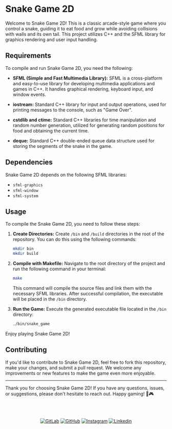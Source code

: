 # Snake Game 2D

Welcome to Snake Game 2D! This is a classic arcade-style game where you control a snake, guiding it to eat food and grow while avoiding collisions with walls and its own tail. This project utilizes C++ and the SFML library for graphics rendering and user input handling.

## Requirements

To compile and run Snake Game 2D, you need the following:

- **SFML (Simple and Fast Multimedia Library):** SFML is a cross-platform and easy-to-use library for developing multimedia applications and games in C++. It handles graphical rendering, keyboard input, and window events.
  
- **iostream:** Standard C++ library for input and output operations, used for printing messages to the console, such as "Game Over".
  
- **cstdlib and ctime:** Standard C++ libraries for time manipulation and random number generation, utilized for generating random positions for food and obtaining the current time.
  
- **deque:** Standard C++ double-ended queue data structure used for storing the segments of the snake in the game.

## Dependencies

Snake Game 2D depends on the following SFML libraries:

- `sfml-graphics`
- `sfml-window`
- `sfml-system`

## Usage

To compile the Snake Game 2D, you need to follow these steps:

1. **Create Directories:** Create `/bin` and `/build` directories in the root of the repository. You can do this using the following commands:

    ```bash
    mkdir bin
    mkdir build
    ```

2. **Compile with Makefile:** Navigate to the root directory of the project and run the following command in your terminal:

    ```bash
    make
    ```

    This command will compile the source files and link them with the necessary SFML libraries. After successful compilation, the executable will be placed in the `/bin` directory.

3. **Run the Game:** Execute the generated executable file located in the `/bin` directory:

    ```bash
    ./bin/snake_game
    ```

Enjoy playing Snake Game 2D!


## Contributing

If you'd like to contribute to Snake Game 2D, feel free to fork this repository, make your changes, and submit a pull request. We welcome any improvements or new features to make the game even more enjoyable.


---

Thank you for choosing Snake Game 2D! If you have any questions, issues, or suggestions, please don't hesitate to reach out. Happy gaming! 🐍🎮

<br />
<br />
<p align="center">
<a href="https://gitlab.com/rmotta.net"><img src="https://img.shields.io/badge/Gitlab--_.svg?style=social&logo=gitlab" alt="GitLab"></a>
<a href="https://github.com/rmottanet"><img src="https://img.shields.io/badge/Github--_.svg?style=social&logo=github" alt="GitHub"></a>
<a href="https://instagram.com/rmottanet/"><img src="https://img.shields.io/badge/Instagram--_.svg?style=social&logo=instagram" alt="Instagram"></a>
<a href="https://www.linkedin.com/in/rmottanet/"><img src="https://img.shields.io/badge/Linkedin--_.svg?style=social&logo=linkedin" alt="Linkedin"></a>
</p>
<br />
